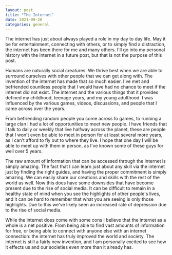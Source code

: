 ```yaml
---
layout: post
title: "The Internet"
date: 2021-09-20
categories: general
---
```

The internet has just about always played a role in my day to day life. May it be for entertainment, connecting with others, or to simply find a distraction, the internet has been there for me and many others. I'll go into my personal history with the internet in a future post, but that is not the purpose of this post. 

Humans are naturally social creatures. We thrive best when we are able to surround ourselves with other people that we can get along with. The invention of the internet has made that so much easier. I've met and befriended countless people that I would have had no chance to meet if the internet did not exist. The internet and the various things that it provides defined my childhood, teenage years, and my young adulthood. I was influenced by the various games, videos, discussions, and people that I came across over the years. 

From befriending random people you come across to games, to running a large clan I had a lot of opportunities to meet new people. I have friends that I talk to daily or weekly that live halfway across the planet, these are people that I won't even be able to meet in person for at least several more years, as I can't afford to fly out to where they live. I hope that one day I will be able to meet up with them in person, as I've known some of these guys for well over 5 years. 

The raw amount of information that can be accessed through the internet is simply amazing. The fact that I can learn just about any skill via the internet just by finding the right guides, and having the proper commitment is simply amazing. We can easily share our creations and skills with the rest of the world as well. Now this does have some downsides that have become present due to the rise of social media. It can be difficult to remain in a healthy state of mind when you see the highlights of other people's lives, and it can be hard to remember that what you are seeing is only those highlights. Due to this we've likely seen an increased rate of depression due to the rise of social media.

While the internet does come with some cons I believe that the internet as a whole is a net positive. From being able to find vast amounts of information for free, or being able to connect with anyone else with an internet connection: the internet has truly improved the world and society. The internet is still a fairly new invention, and I am personally excited to see how it effects us and our societies even more than it already has. 